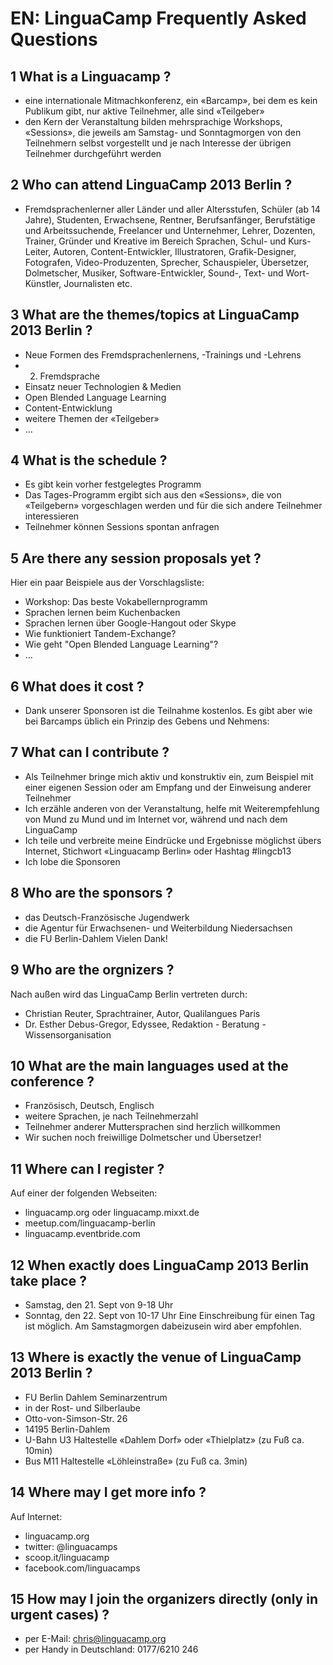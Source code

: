 # EN: LinguaCamp Frequently Asked Questions

## 1  What is a Linguacamp ?
* eine internationale Mitmachkonferenz, ein «Barcamp», bei dem es kein Publikum gibt, nur aktive Teilnehmer, alle sind «Teilgeber»
* den Kern der Veranstaltung bilden mehrsprachige Workshops, «Sessions», die jeweils am Samstag- und Sonntagmorgen von den Teilnehmern selbst vorgestellt und je nach Interesse der übrigen Teilnehmer durchgeführt werden

## 2 Who can attend LinguaCamp 2013 Berlin ?
* Fremdsprachenlerner aller Länder und aller Altersstufen, Schüler (ab 14 Jahre), Studenten, Erwachsene, Rentner, Berufsanfänger, Berufstätige und Arbeitssuchende, Freelancer und Unternehmer, Lehrer, Dozenten,  Trainer, Gründer und Kreative im Bereich Sprachen, Schul- und Kurs-Leiter, Autoren, Content-Entwickler, Illustratoren, Grafik-Designer, Fotografen, Video-Produzenten, Sprecher, Schauspieler, Übersetzer, Dolmetscher, Musiker, Software-Entwickler, Sound-, Text- und Wort-Künstler, Journalisten etc.

## 3 What are the themes/topics at LinguaCamp 2013 Berlin ?
* Neue Formen des Fremdsprachenlernens, -Trainings und -Lehrens 
* 2. Fremdsprache
* Einsatz neuer Technologien & Medien
* Open Blended Language Learning
* Content-Entwicklung
* weitere Themen der «Teilgeber»
* ...

## 4 What is the schedule ?
* Es gibt kein vorher festgelegtes Programm
* Das Tages-Programm ergibt sich aus den «Sessions», die von «Teilgebern» vorgeschlagen werden und für die sich andere Teilnehmer interessieren
* Teilnehmer können Sessions spontan anfragen

## 5 Are there any session proposals yet ?
Hier ein paar Beispiele aus der Vorschlagsliste:
* Workshop: Das beste Vokabellernprogramm 
* Sprachen lernen beim Kuchenbacken
* Sprachen lernen über Google-Hangout oder Skype
* Wie funktioniert Tandem-Exchange?
* Wie geht "Open Blended Language Learning"?
* ...

## 6 What does it cost ?
* Dank unserer Sponsoren ist die Teilnahme kostenlos. Es gibt aber wie bei Barcamps üblich ein Prinzip des Gebens und Nehmens:

## 7 What can I contribute ?
* Als Teilnehmer bringe mich aktiv und konstruktiv ein, zum Beispiel mit einer eigenen Session oder am Empfang und der Einweisung anderer Teilnehmer
* Ich erzähle anderen von der Veranstaltung, helfe mit Weiterempfehlung von Mund zu Mund und im Internet vor, während und nach dem LinguaCamp
* Ich teile und verbreite meine Eindrücke und Ergebnisse möglichst übers Internet, Stichwort «Linguacamp Berlin» oder Hashtag #lingcb13
* Ich lobe die Sponsoren

## 8 Who are the sponsors ?
* das Deutsch-Französische Jugendwerk
* die Agentur für Erwachsenen- und Weiterbildung Niedersachsen
* die FU Berlin-Dahlem
Vielen Dank!

## 9 Who are the orgnizers ?
Nach außen wird das LinguaCamp Berlin vertreten durch:
* Christian Reuter, Sprachtrainer, Autor, Qualilangues Paris
* Dr. Esther Debus-Gregor, Edyssee, Redaktion - Beratung - Wissensorganisation

## 10 What are the main languages used at the conference ?
* Französisch, Deutsch, Englisch
* weitere Sprachen, je nach Teilnehmerzahl
* Teilnehmer anderer Muttersprachen sind herzlich willkommen
* Wir suchen noch freiwillige Dolmetscher und Übersetzer!

## 11 Where can I register ?
Auf einer der folgenden Webseiten:
* linguacamp.org oder linguacamp.mixxt.de
* meetup.com/linguacamp-berlin
* linguacamp.eventbride.com

## 12 When exactly does LinguaCamp 2013 Berlin take place ?
* Samstag, den 21. Sept von 9-18 Uhr 
* Sonntag, den 22. Sept von 10-17 Uhr
Eine Einschreibung für einen Tag ist möglich. Am Samstagmorgen dabeizusein wird aber empfohlen.

## 13 Where is exactly the venue of LinguaCamp 2013 Berlin ?
* FU Berlin Dahlem Seminarzentrum
* in der Rost- und Silberlaube
* Otto-von-Simson-Str. 26
* 14195 Berlin-Dahlem
* U-Bahn U3 Haltestelle «Dahlem Dorf» oder «Thielplatz» (zu Fuß ca. 10min)
* Bus M11 Haltestelle «Löhleinstraße» (zu Fuß ca. 3min)

## 14 Where may I get more info ?
Auf Internet:
* linguacamp.org
* twitter: @linguacamps
* scoop.it/linguacamp
* facebook.com/linguacamps


## 15 How may I join the organizers directly (only in urgent cases) ?
* per E-Mail: chris@linguacamp.org
* per Handy in Deutschland: 0177/6210 246
